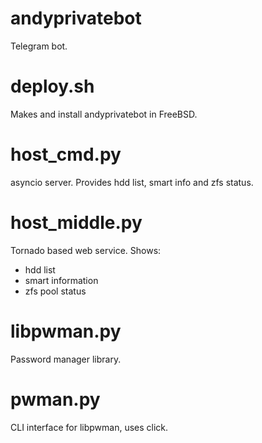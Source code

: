 # andyprivatebot
Telegram bot.
# deploy.sh
Makes and install andyprivatebot in FreeBSD.
# host_cmd.py
asyncio server. Provides hdd list, smart info and zfs status.
# host_middle.py
Tornado based web service. Shows:
- hdd list
- smart information
- zfs pool status
# libpwman.py
Password manager library.  
# pwman.py
CLI interface for libpwman, uses click.
